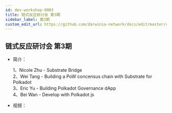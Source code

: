 ```yaml
---
id: dev-workshop-0003
title: 链式反应研讨会 第3期
sidebar_label: 第3期
custom_edit_url: https://github.com/darwinia-network/docs/edit/master/content/zh-CN/dev-workshop-0003.md
---
```

## 链式反应研讨会 第3期
- 简介：

  1、Nicole Zhu - Substrate Bridge  
  2、Wei Tang - Building a PoW concensus chain with Substrate for Polkadot  
  3、Eric Yu - Building Polkadot Governance dApp  
  4、Bei Wan - Develop with Polkadot js  

- 视频：